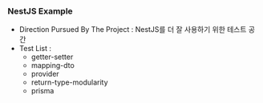 ### NestJS Example

- Direction Pursued By The Project : NestJS를 더 잘 사용하기 위한 테스트 공간
- Test List :
  - getter-setter
  - mapping-dto
  - provider
  - return-type-modularity
  - prisma